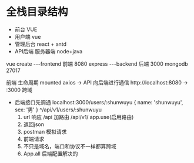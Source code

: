 # 全栈目录结构
 - 前台 VUE
  - 用户端 vue
  - 管理后台 react + antd
 - API后端 服务器端 node+java

 vue create ---frontend 前端 8080
 express ---backend 后端 3000
 mongodb 27017

 前端 生命周期 mounted
 axios
 -> API 向后端进行通信
 http://localhost:8080 -> :3000 跨域

- 后端接口先调通
  localhost:3000/users/:shunwuyu
  {
    name: 'shunwuyu',
    sex: '男'
  }
  ^/api/v1/users/:shunwuyu
  1. url 响应 /api
  加路由 /api/v1/
  app.use(启用路由)
  2. 返回json
  3. postman 模拟请求
  4. 前端请求
  5. 不只是域名，端口和协议不一样都算跨域
  6. App.all 后端配置解决的